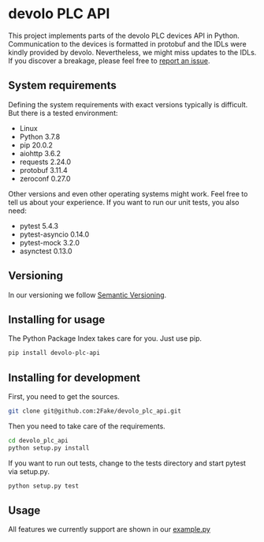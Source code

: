 # devolo PLC API

This project implements parts of the devolo PLC devices API in Python. Communication to the devices is formatted in protobuf and the IDLs were kindly provided by devolo. Nevertheless, we might miss updates to the IDLs. If you discover a breakage, please feel free to [report an issue](https://github.com/2Fake/devolo_plc_api/issues).

## System requirements

Defining the system requirements with exact versions typically is difficult. But there is a tested environment:

* Linux
* Python 3.7.8
* pip 20.0.2
* aiohttp 3.6.2
* requests 2.24.0
* protobuf 3.11.4
* zeroconf 0.27.0

Other versions and even other operating systems might work. Feel free to tell us about your experience. If you want to run our unit tests, you also need:

* pytest 5.4.3
* pytest-asyncio 0.14.0
* pytest-mock 3.2.0
* asynctest 0.13.0

## Versioning

In our versioning we follow [Semantic Versioning](https://semver.org/).

## Installing for usage

The Python Package Index takes care for you. Just use pip.

```bash
pip install devolo-plc-api
```

## Installing for development

First, you need to get the sources.

```bash
git clone git@github.com:2Fake/devolo_plc_api.git
```

Then you need to take care of the requirements.

```bash
cd devolo_plc_api
python setup.py install
```

If you want to run out tests, change to the tests directory and start pytest via setup.py.

```bash
python setup.py test
```

## Usage

All features we currently support are shown in our [example.py](https://github.com/2Fake/devolo_plc_api/blob/master/example.py)
